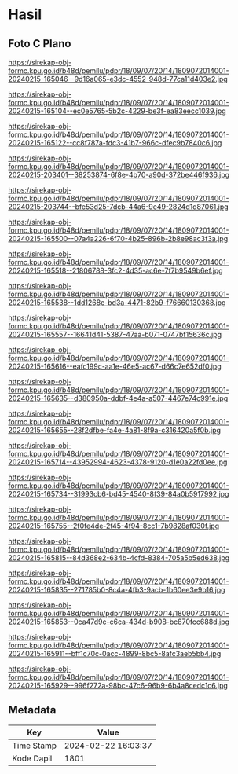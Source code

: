 # Hasil

## Foto C Plano

https://sirekap-obj-formc.kpu.go.id/b48d/pemilu/pdpr/18/09/07/20/14/1809072014001-20240215-165046--9d16a065-e3dc-4552-948d-77ca11d403e2.jpg

https://sirekap-obj-formc.kpu.go.id/b48d/pemilu/pdpr/18/09/07/20/14/1809072014001-20240215-165104--ec0e5765-5b2c-4229-be3f-ea83eecc1039.jpg

https://sirekap-obj-formc.kpu.go.id/b48d/pemilu/pdpr/18/09/07/20/14/1809072014001-20240215-165122--cc8f787a-fdc3-41b7-966c-dfec9b7840c6.jpg

https://sirekap-obj-formc.kpu.go.id/b48d/pemilu/pdpr/18/09/07/20/14/1809072014001-20240215-203401--38253874-6f8e-4b70-a90d-372be446f936.jpg

https://sirekap-obj-formc.kpu.go.id/b48d/pemilu/pdpr/18/09/07/20/14/1809072014001-20240215-203744--bfe53d25-7dcb-44a6-9e49-2824d1d87061.jpg

https://sirekap-obj-formc.kpu.go.id/b48d/pemilu/pdpr/18/09/07/20/14/1809072014001-20240215-165500--07a4a226-6f70-4b25-896b-2b8e98ac3f3a.jpg

https://sirekap-obj-formc.kpu.go.id/b48d/pemilu/pdpr/18/09/07/20/14/1809072014001-20240215-165518--21806788-3fc2-4d35-ac6e-7f7b9549b6ef.jpg

https://sirekap-obj-formc.kpu.go.id/b48d/pemilu/pdpr/18/09/07/20/14/1809072014001-20240215-165538--1dd1268e-bd3a-4471-82b9-f76660130368.jpg

https://sirekap-obj-formc.kpu.go.id/b48d/pemilu/pdpr/18/09/07/20/14/1809072014001-20240215-165557--16641d41-5387-47aa-b071-0747bf15636c.jpg

https://sirekap-obj-formc.kpu.go.id/b48d/pemilu/pdpr/18/09/07/20/14/1809072014001-20240215-165616--eafc199c-aa1e-46e5-ac67-d66c7e652df0.jpg

https://sirekap-obj-formc.kpu.go.id/b48d/pemilu/pdpr/18/09/07/20/14/1809072014001-20240215-165635--d380950a-ddbf-4e4a-a507-4467e74c991e.jpg

https://sirekap-obj-formc.kpu.go.id/b48d/pemilu/pdpr/18/09/07/20/14/1809072014001-20240215-165655--28f2dfbe-fa4e-4a81-8f9a-c316420a5f0b.jpg

https://sirekap-obj-formc.kpu.go.id/b48d/pemilu/pdpr/18/09/07/20/14/1809072014001-20240215-165714--43952994-4623-4378-9120-d1e0a22fd0ee.jpg

https://sirekap-obj-formc.kpu.go.id/b48d/pemilu/pdpr/18/09/07/20/14/1809072014001-20240215-165734--31993cb6-bd45-4540-8f39-84a0b5917992.jpg

https://sirekap-obj-formc.kpu.go.id/b48d/pemilu/pdpr/18/09/07/20/14/1809072014001-20240215-165755--2f0fe4de-2f45-4f94-8cc1-7b9828af030f.jpg

https://sirekap-obj-formc.kpu.go.id/b48d/pemilu/pdpr/18/09/07/20/14/1809072014001-20240215-165815--84d368e2-634b-4cfd-8384-705a5b5ed638.jpg

https://sirekap-obj-formc.kpu.go.id/b48d/pemilu/pdpr/18/09/07/20/14/1809072014001-20240215-165835--271785b0-8c4a-4fb3-9acb-1b60ee3e9b16.jpg

https://sirekap-obj-formc.kpu.go.id/b48d/pemilu/pdpr/18/09/07/20/14/1809072014001-20240215-165853--0ca47d9c-c6ca-434d-b908-bc870fcc688d.jpg

https://sirekap-obj-formc.kpu.go.id/b48d/pemilu/pdpr/18/09/07/20/14/1809072014001-20240215-165911--bff1c70c-0acc-4899-8bc5-8afc3aeb5bb4.jpg

https://sirekap-obj-formc.kpu.go.id/b48d/pemilu/pdpr/18/09/07/20/14/1809072014001-20240215-165929--996f272a-98bc-47c6-96b9-6b4a8cedc1c6.jpg


## Metadata

| Key        | Value               |
| ---------- | ------------------- |
| Time Stamp | 2024-02-22 16:03:37 |
| Kode Dapil | 1801                |




